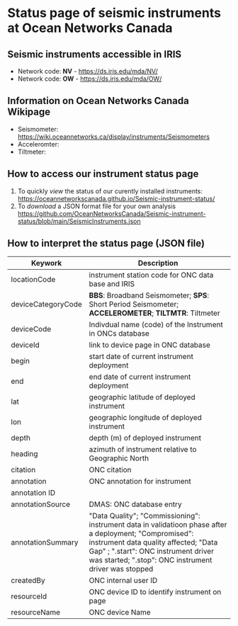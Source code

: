 # Status page of seismic instruments at Ocean Networks Canada 

## Seismic instruments accessible in IRIS
 * Network code: **NV** - https://ds.iris.edu/mda/NV/
 * Network code: **OW**  - https://ds.iris.edu/mda/OW/

## Information on Ocean Networks Canada Wikipage
 * Seismometer: https://wiki.oceannetworks.ca/display/instruments/Seismometers 
 * Acceleromter: 
 * Tiltmeter: 

## How to access our instrument status page
1. To quickly *view* the status of our curently installed instruments:
  https://oceannetworkscanada.github.io/Seismic-instrument-status/
2. To *download* a JSON format file for your own analysis
  https://github.com/OceanNetworksCanada/Seismic-instrument-status/blob/main/SeismicInstruments.json 

## How to interpret the status page (JSON file)

| Keywork | Description |
| ----------- | ----------- |
| locationCode| instrument station code for ONC data base and IRIS |
| deviceCategoryCode| **BBS**: Broadband Seismometer; **SPS**: Short Period Seismometer; **ACCELEROMETER**; **TILTMTR**: Tiltmeter| 
| deviceCode| Indivdual name (code) of the Instrument in ONCs database | 
| deviceId | link to device page in ONC database |
| begin | start date of current instrument deployment |
| end | end date of current instrument deployment |
| lat | geographic latitude of deployed instrument | 
| lon | geographic longitude of deployed instrument |
| depth | depth (m) of deployed instrument|
| heading| azimuth of instrument relative to Geographic North |
| citation | ONC citation | 
| annotation| ONC annotation for instrument|
| annotation ID| |
| annotationSource| DMAS: ONC database entry |
| annotationSummary |"Data Quality"; "Commissioning": instrument data in validatioon phase after a deployment; "Compromised": instrument data quality affected; "Data Gap" ; ".start": ONC instrument driver was started; ".stop": ONC instrument driver was stopped  |
| createdBy | ONC internal user ID | 
| resourceId | ONC device ID to identify instrument on page |
| resourceName | ONC device Name | 
